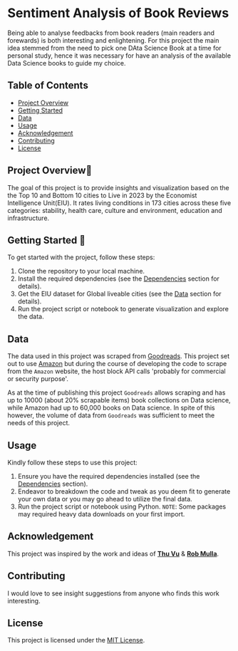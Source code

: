# Sentiment Analysis of Book Reviews
Being able to analyse feedbacks from book readers (main readers and forewards) is both interesting and enlightening. For this project the main idea stemmed from the need to pick one DAta Science Book at a time for personal study, hence it was necessary for have an analysis of the available Data Science books to guide my choice.

## Table of Contents

- [Project Overview](#project-overview)
- [Getting Started](#getting-started)
- [Data](#data)
- [Usage](#usage)
- [Acknowledgement](#acknowledgement)
- [Contributing](#contributing)
- [License](#license)

## Project Overview📖

The goal of this project is to provide insights and visualization based on the the Top 10 and Bottom 10 cities to Live in 2023 by the Economist Intelligence Unit(EIU). It rates living conditions in 173 cities across these five categories: stability, health care, culture and environment, education and infrastructure.

## Getting Started 🏁
To get started with the project, follow these steps:

1. Clone the repository to your local machine.
2. Install the required dependencies (see the [Dependencies](#dependencies) section for details).
3. Get the EIU dataset for Global liveable cities (see the [Data](#data) section for details).
4. Run the project script or notebook to generate visualization and explore the data.

## Data

The data used in this project was scraped from [Goodreads](goodreads.com). This project set out to use [Amazon](amazon.com) but during the course of developing the code to scrape from the ```Amazon``` website, the host block API calls 'probably for commercial or security purpose'.

As at the time of publishing this project ```Goodreads``` allows scraping and has up to 10000 (about 20% scrapable items) book collections on Data science, while Amazon had up to 60,000 books on Data science. In spite of this however, the volume of data from ```Goodreads``` was sufficient to meet the needs of this project.

## Usage

Kindly follow these steps to use this project:

1. Ensure you have the required dependencies installed (see the [Dependencies](#dependencies) section).
2. Endeavor to breakdown the code and tweak as you deem fit to generate your own data or you may go ahead to utilize the final data.
3. Run the project script or notebook using Python.
```NOTE```: Some packages may required heavy data downloads on your first import.

## Acknowledgement
This project was inspired by the work and ideas of [__Thu Vu__](https://www.youtube.com/watch?v=N0o-Bjiwt0M) & [__Rob Mulla__](https://www.youtube.com/watch?v=QpzMWQvxXWk&t=1s).

## Contributing

I would love to see insight suggestions from anyone who finds this work interesting.

## License

This project is licensed under the [MIT License](LICENSE).



